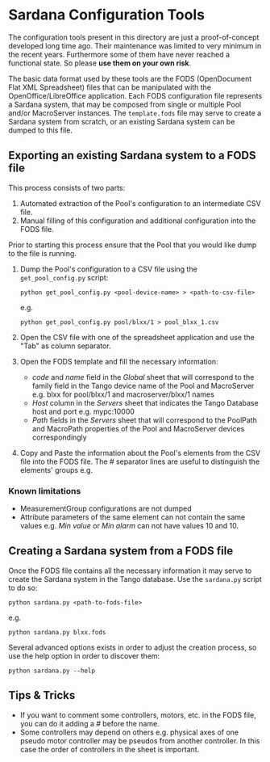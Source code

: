 # Sardana Configuration Tools

The configuration tools present in this directory are just a proof-of-concept
developed long time ago. Their maintenance was limited to very minimum in the
recent years. Furthermore some of them have never reached a functional state.
So please **use them on your own risk**.

The basic data format used by these tools are the FODS
(OpenDocument Flat XML Spreadsheet) files that can be manipulated with the
OpenOffice/LibreOffice application. Each FODS configuration file represents a
Sardana system, that may be composed from single or multiple Pool
and/or MacroServer instances. The `template.fods` file may serve to create a
Sardana system from scratch, or an existing Sardana system can be dumped to
this file.

## Exporting an existing Sardana system to a FODS file

This process consists of two parts:

1. Automated extraction of the Pool's configuration to an intermediate CSV file.
2. Manual filling of this configuration and additional configuration into the
   FODS file.

Prior to starting this process ensure that the Pool that you would like dump to
the file is running.

1. Dump the Pool's configuration to a CSV file using the `get_pool_config.py`
   script:

   `python get_pool_config.py <pool-device-name> > <path-to-csv-file>`

   e.g.

   `python get_pool_config.py pool/blxx/1 > pool_blxx_1.csv`

2. Open the CSV file with one of the spreadsheet application and use the "Tab"
   as column separator.

3. Open the FODS template and fill the necessary information:

   * *code* and *name* field in the *Global* sheet that will correspond to the
     family field in the Tango device name of the Pool and MacroServer e.g.
     blxx for pool/blxx/1 and macroserver/blxx/1 names
   * *Host* column in the *Servers* sheet that indicates the Tango Database host
     and port e.g. mypc:10000
   * *Path* fields in the *Servers* sheet that will correspond to the PoolPath
     and MacroPath properties of the Pool and MacroServer devices correspondingly

4. Copy and Paste the information about the Pool's elements from the CSV file
   into the FODS file. The *#* separator lines are useful to distinguish the
   elements' groups e.g.

### Known limitations

* MeasurementGroup configurations are not dumped
* Attribute parameters of the same element can not contain the same values
  e.g. *Min value* or *Min alarm* can not have values 10 and 10.

## Creating a Sardana system from a FODS file

Once the FODS file contains all the necessary information it may serve to create
the Sardana system in the Tango database. Use the `sardana.py` script to do so:

   `python sardana.py <path-to-fods-file>`

   e.g.

   `python sardana.py blxx.fods`

Several advanced options exists in order to adjust the creation process, so use
the help option in order to discover them:

   `python sardana.py --help`

## Tips & Tricks

* If you want to comment some controllers, motors, etc. in the FODS file, 
  you can do it adding a *#* before the name.
* Some controllers may depend on others e.g. physical axes of one pseudo
  motor controller may be pseudos from another controller. In this case
  the order of controllers in the sheet is important.
